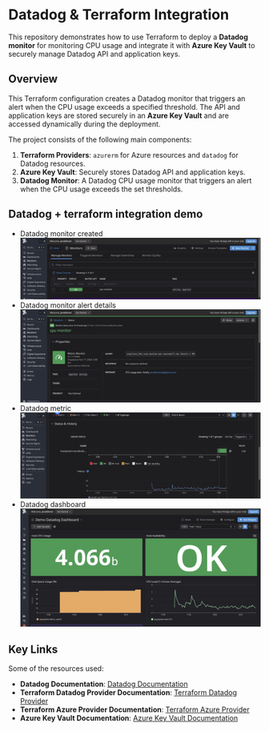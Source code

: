 # Datadog & Terraform Integration

This repository demonstrates how to use Terraform to deploy a **Datadog monitor** for monitoring CPU usage and integrate it with **Azure Key Vault** to securely manage Datadog API and application keys.

## Overview

This Terraform configuration creates a Datadog monitor that triggers an alert when the CPU usage exceeds a specified threshold. The API and application keys are stored securely in an **Azure Key Vault** and are accessed dynamically during the deployment.

The project consists of the following main components:
1. **Terraform Providers**: `azurerm` for Azure resources and `datadog` for Datadog resources.
2. **Azure Key Vault**: Securely stores Datadog API and application keys.
3. **Datadog Monitor**: A Datadog CPU usage monitor that triggers an alert when the CPU usage exceeds the set thresholds.


## Datadog + terraform integration demo 
- Datadog monitor created
![monitor](images/cpu-monitor-datadog.png)
- Datadog monitor alert details
![monitor](images/cpu-monitor-datadog-detail.png)
- Datadog metric
![monitor](images/cpu-monitor-datadog-graph.png)
- Datadog dashboard
![monitor](images/Datadog-dashboard.png)


## Key Links
Some of the resources used:
- **Datadog Documentation**: [Datadog Documentation](https://www.datadoghq.com/blog/managing-datadog-with-terraform/)
- **Terraform Datadog Provider Documentation**: [Terraform Datadog Provider](https://registry.terraform.io/providers/datadog/datadog/latest/docs)
- **Terraform Azure Provider Documentation**: [Terraform Azure Provider](https://registry.terraform.io/providers/hashicorp/azurerm/latest/docs)
- **Azure Key Vault Documentation**: [Azure Key Vault Documentation](https://learn.microsoft.com/en-us/azure/key-vault/general/overview)



